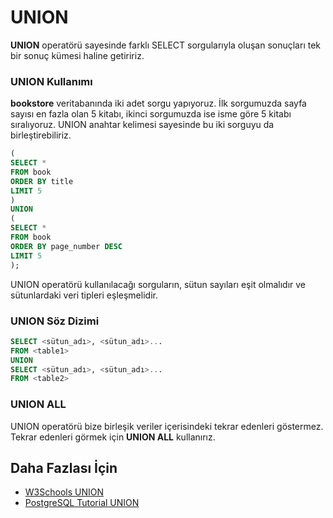 UNION
======
**UNION** operatörü sayesinde farklı SELECT sorgularıyla oluşan sonuçları tek bir sonuç kümesi haline getiririz.


### UNION Kullanımı

**bookstore** veritabanında iki adet sorgu yapıyoruz. İlk sorgumuzda sayfa sayısı en fazla olan 5 kitabı, ikinci sorgumuzda ise isme göre 5 kitabı sıralıyoruz. UNION
anahtar kelimesi sayesinde bu iki sorguyu da birleştirebiliriz.


```SQL
(
SELECT * 
FROM book
ORDER BY title
LIMIT 5
)
UNION
(
SELECT * 
FROM book
ORDER BY page_number DESC
LIMIT 5
);
```
UNION operatörü kullanılacağı sorguların, sütun sayıları eşit olmalıdır ve sütunlardaki veri tipleri eşleşmelidir.


### UNION Söz Dizimi

```SQL
SELECT <sütun_adı>, <sütun_adı>...
FROM <table1>
UNION
SELECT <sütun_adı>, <sütun_adı>...
FROM <table2>
```
### UNION ALL

UNION operatörü bize birleşik veriler içerisindeki tekrar edenleri göstermez. Tekrar edenleri görmek için **UNION ALL** kullanırız.

## Daha Fazlası İçin
- [W3Schools UNION](https://www.w3schools.com/sql/sql_union.asp)
- [PostgreSQL Tutorial UNION](https://www.postgresqltutorial.com/postgresql-union/)
